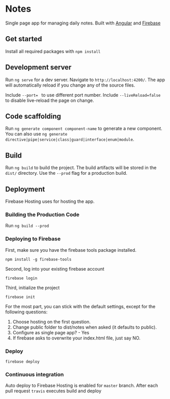 # Notes

Single page app for managing daily notes. Built with [Angular](https://angular.io/) and [Firebase](https://firebase.google.com/)

## Get started

Install all required packages with `npm install`

## Development server

Run `ng serve` for a dev server. Navigate to `http://localhost:4200/`. The app will automatically reload if you change any of the source files. 

Include `--port= ` to use different port number. Include `--liveReload=false` to disable live-reload the page on change. 

## Code scaffolding

Run `ng generate component component-name` to generate a new component. You can also use `ng generate directive|pipe|service|class|guard|interface|enum|module`.

## Build

Run `ng build` to build the project. The build artifacts will be stored in the `dist/` directory. Use the `--prod` flag for a production build.

## Deployment

Firebase Hosting uses for hosting the app.

### Building the Production Code

Run `ng build --prod`

### Deploying to Firebase

First, make sure you have the firebase tools package installed.

`npm install -g firebase-tools`

Second, log into your existing firebase account

`firebase login`

Third, initialize the project

`firebase init`

For the most part, you can stick with the default settings, except for the following questions:
 1. Choose hosting on the first question.
 2. Change public folder to dist/notes when asked (it defaults to public).
 3. Configure as single page app? - Yes
 4. If firebase asks to overwrite your index.html file, just say NO.

### Deploy

`firebase deploy`

### Continuous integration

Auto deploy to Firebase Hosting is enabled for `master` branch.
After each pull request `travis` executes build and deploy

